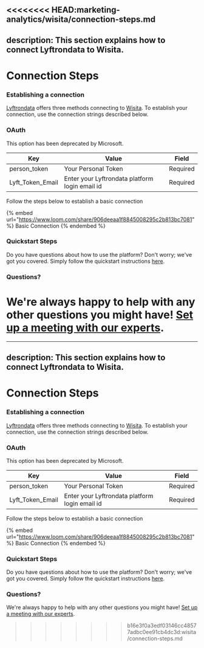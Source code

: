 <<<<<<<< HEAD:marketing-analytics/wisita/connection-steps.md
---
description: This section explains how to connect Lyftrondata to Wisita.
---

# Connection Steps

### Establishing a connection

[Lyftrondata](https://www.lyftrondata.com) offers three methods connecting to [Wisita](None). To establish your connection, use the connection strings described below.

### OAuth

This option has been deprecated by Microsoft.

| Key                | Value                                          | Field    |
| ------------------ | ---------------------------------------------- | -------- |
| person\_token      | Your Personal Token                            | Required |
| Lyft\_Token\_Email | Enter your Lyftrondata platform login email id | Required |

Follow the steps below to establish a basic connection

{% embed url="https://www.loom.com/share/906deeaa1f8845008295c2b813bc7081" %}
Basic Connection
{% endembed %}

### Quickstart Steps

Do you have questions about how to use the platform? Don't worry; we've got you covered. Simply follow the quickstart instructions [here](../../../quickstart-steps.md).

### Questions? <a href="#questions" id="questions"></a>

We're always happy to help with any other questions you might have! [Set up a meeting with our experts](https://www.lyftrondata.com/book-a-meeting/).
========
---
description: This section explains how to connect Lyftrondata to Wisita.
---

# Connection Steps

### Establishing a connection

[Lyftrondata](https://www.lyftrondata.com) offers three methods connecting to [Wisita](None). To establish your connection, use the connection strings described below.

### OAuth

This option has been deprecated by Microsoft.

| Key                | Value                                          | Field    |
| ------------------ | ---------------------------------------------- | -------- |
| person\_token      | Your Personal Token                            | Required |
| Lyft\_Token\_Email | Enter your Lyftrondata platform login email id | Required |

Follow the steps below to establish a basic connection

{% embed url="https://www.loom.com/share/906deeaa1f8845008295c2b813bc7081" %}
Basic Connection
{% endembed %}

### Quickstart Steps

Do you have questions about how to use the platform? Don't worry; we've got you covered. Simply follow the quickstart instructions [here](../../../quickstart-steps.md).

### Questions? <a href="#questions" id="questions"></a>

We're always happy to help with any other questions you might have! [Set up a meeting with our experts](https://www.lyftrondata.com/book-a-meeting/).
>>>>>>>> b16e3f0a3edf03146cc48577adbc0ee91cb4dc3d:wisita/connection-steps.md
